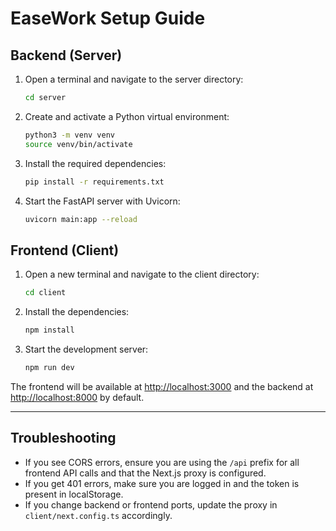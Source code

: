 # EaseWork Setup Guide

## Backend (Server)

1. Open a terminal and navigate to the server directory:

   ```sh
   cd server
   ```

2. Create and activate a Python virtual environment:

   ```sh
   python3 -m venv venv
   source venv/bin/activate
   ```

3. Install the required dependencies:

   ```sh
   pip install -r requirements.txt
   ```

4. Start the FastAPI server with Uvicorn:
   ```sh
   uvicorn main:app --reload
   ```

## Frontend (Client)

1. Open a new terminal and navigate to the client directory:

   ```sh
   cd client
   ```

2. Install the dependencies:

   ```sh
   npm install
   ```

3. Start the development server:
   ```sh
   npm run dev
   ```

The frontend will be available at [http://localhost:3000](http://localhost:3000) and the backend at [http://localhost:8000](http://localhost:8000) by default.

---

## Troubleshooting

- If you see CORS errors, ensure you are using the `/api` prefix for all frontend API calls and that the Next.js proxy is configured.
- If you get 401 errors, make sure you are logged in and the token is present in localStorage.
- If you change backend or frontend ports, update the proxy in `client/next.config.ts` accordingly.
